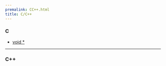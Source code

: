 ```yaml
---
premalink: CC++.html
title: C/C++
---
```


### C

- [void *](./generalpointer.html) 







---------------

### C++